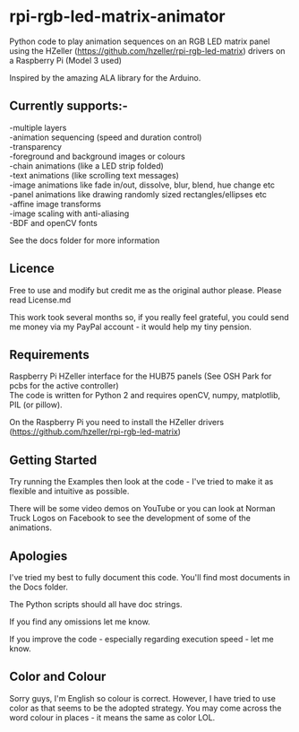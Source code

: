 # rpi-rgb-led-matrix-animator
Python code to play animation sequences on an RGB LED matrix panel using the HZeller (https://github.com/hzeller/rpi-rgb-led-matrix) drivers on a Raspberry Pi (Model 3 used)

Inspired by the amazing ALA library for the Arduino.

## Currently supports:-

-multiple layers  
-animation sequencing (speed and duration control)  
-transparency  
-foreground and background images or colours    
-chain animations (like a LED strip folded)  
-text animations (like scrolling text messages)  
-image animations like fade in/out, dissolve, blur, blend,  hue change etc    
-panel animations like drawing randomly sized rectangles/ellipses etc  
-affine image transforms  
-image scaling with anti-aliasing  
-BDF and openCV fonts 

See the docs folder for more information

## Licence

Free to use and modify but credit me as the original author please. Please read License.md
 
This work took several months so, if you really feel grateful, you could send me money via my PayPal account - it would 
help my tiny pension.

## Requirements

Raspberry Pi
HZeller interface for the HUB75 panels (See OSH Park for pcbs for the active controller)  
The code is written for Python 2 and requires openCV, numpy, matplotlib, PIL (or pillow).

On the Raspberry Pi you need to install the HZeller drivers (https://github.com/hzeller/rpi-rgb-led-matrix)

## Getting Started

Try running the Examples then look at the code - I've tried to make it as flexible and intuitive as possible.

There will be some video demos on YouTube or you can look at Norman Truck Logos on Facebook to see the development of
 some of the animations.

## Apologies

I've tried my best to fully document this code. You'll find most documents in the Docs folder.

The Python scripts should all have doc strings.

If you find any omissions let me know.

If you improve the code - especially regarding execution speed - let me know.

## Color and Colour

Sorry guys, I'm English so colour is correct. However, I have tried to use color as that seems to be the adopted 
strategy. You may come across the word colour in places - it means the same as color LOL.